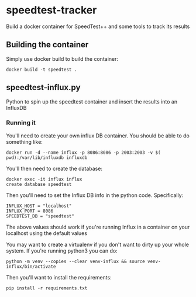 # speedtest-tracker
Build a docker container for SpeedTest++ and some tools to track its results

## Building the container
Simply use docker build to build the container:
```
docker build -t speedtest .
```

## speedtest-influx.py
Python to spin up the speedtest container and insert the results into an InfluxDB

### Running it
You'll need to create your own influx DB container. You should be able to do something like:
```
docker run -d --name influx -p 8086:8086 -p 2003:2003 -v $( pwd):/var/lib/influxdb influxdb
```

You'll then need to create the database:
```
docker exec -it influx influx
create database speedtest
```

Then you'll need to set the Influx DB info in the python code. Specifically:
```
INFLUX_HOST = "localhost"
INFLUX_PORT = 8086
SPEEDTEST_DB = "speedtest"
```

The above values should work if you're running Influx in a container on your localhost using the default values

You may want to create a virtualenv if you don't want to dirty up your whole system. If you're running python3
you can do:
```
python -m venv --copies --clear venv-influx && source venv-influx/bin/activate
```

Then you'll want to install the requirements:
```
pip install -r requirements.txt
```
